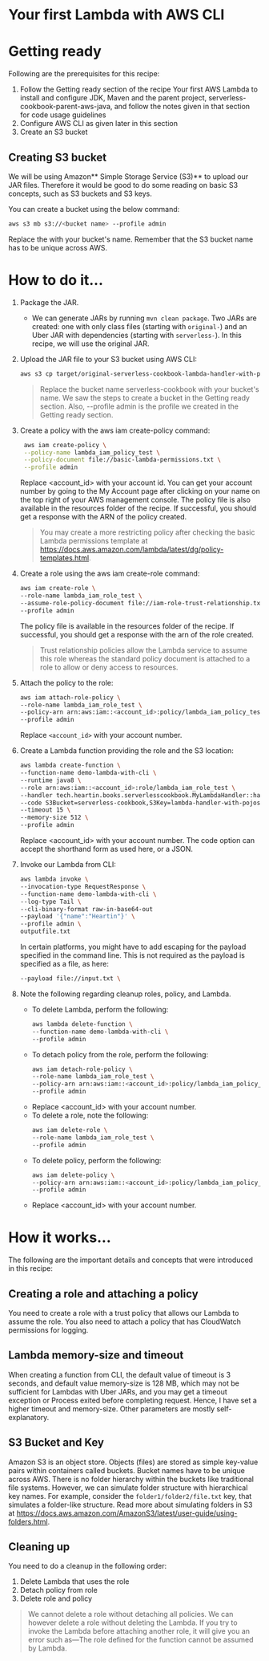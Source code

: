 # Your first Lambda with AWS CLI

# Getting ready

Following are the prerequisites for this recipe:

1. Follow the Getting ready section of the recipe Your first AWS Lambda to install and configure JDK, Maven and the parent project, serverless-cookbook-parent-aws-java, and follow the notes given in that section for code usage guidelines
1. Configure AWS CLI as given later in this section
1. Create an S3 bucket

## Creating S3 bucket
We will be using Amazon** Simple Storage Service (S3)** to upload our JAR files. Therefore it would be good to do some reading on basic S3 concepts, such as S3 buckets and S3 keys.

You can create a bucket using the below command:
```bash
aws s3 mb s3://<bucket name> --profile admin
```
Replace the <bucket name> with your bucket's name. Remember that the S3 bucket name has to be unique across AWS.  

# How to do it...
1. Package the JAR.
   * We can generate JARs by running `mvn clean package`. Two JARs are created: one with only class files (starting with `original-`) and an Uber JAR with dependencies (starting with `serverless-`). In this recipe, we will use the original JAR.
1. Upload the JAR file to your S3 bucket using AWS CLI:
   ```bash
   aws s3 cp target/original-serverless-cookbook-lambda-handler-with-pojos-0.0.1-SNAPSHOT.jar s3://serverless-cookbook/lambda-handler-with-pojos-0.0.1-SNAPSHOT.jar --profile admin
   ```
   > Replace the bucket name serverless-cookbook with your bucket's name. We saw the steps to create a bucket in the Getting ready section. Also, --profile admin is the profile we created in the Getting ready section.
1. Create a policy with the aws iam create-policy command:
   ```bash
    aws iam create-policy \
    --policy-name lambda_iam_policy_test \
    --policy-document file://basic-lambda-permissions.txt \
    --profile admin
   ```
   Replace <account_id> with your account id. You can get your account number by going to the My Account page after clicking on your name on the top right of your AWS management console. The policy file is also available in the resources folder of the recipe. If successful, you should get a response with the ARN of the policy created. 

   > You may create a more restricting policy after checking the basic Lambda permissions template at https://docs.aws.amazon.com/lambda/latest/dg/policy-templates.html.
1. Create a role using the aws iam create-role command:
   ```bash
   aws iam create-role \
   --role-name lambda_iam_role_test \
   --assume-role-policy-document file://iam-role-trust-relationship.txt \
   --profile admin
   ```
   The policy file is available in the resources folder of the recipe. If successful, you should get a response with the arn of the role created.

   > Trust relationship policies allow the Lambda service to assume this role whereas the standard policy document is attached to a role to allow or deny access to resources.
1. Attach the policy to the role:
   ```bash
   aws iam attach-role-policy \
   --role-name lambda_iam_role_test \
   --policy-arn arn:aws:iam::<account_id>:policy/lambda_iam_policy_test \
   --profile admin
   ```
   Replace `<account_id>` with your account number. 
1. Create a Lambda function providing the role and the S3 location:
   ```bash
   aws lambda create-function \
   --function-name demo-lambda-with-cli \
   --runtime java8 \
   --role arn:aws:iam::<account_id>:role/lambda_iam_role_test \
   --handler tech.heartin.books.serverlesscookbook.MyLambdaHandler::handleRequest \
   --code S3Bucket=serverless-cookbook,S3Key=lambda-handler-with-pojos-0.0.1-SNAPSHOT.jar \
   --timeout 15 \
   --memory-size 512 \
   --profile admin
   ```
   Replace <account_id> with your account number. The code option can accept the shorthand form as used here, or a JSON. 

1. Invoke our Lambda from CLI:
   ```bash
   aws lambda invoke \
   --invocation-type RequestResponse \
   --function-name demo-lambda-with-cli \
   --log-type Tail \
   --cli-binary-format raw-in-base64-out
   --payload '{"name":"Heartin"}' \
   --profile admin \
   outputfile.txt
   ```
   In certain platforms, you might have to add escaping for the payload specified in the command line. This is not required as the payload is specified as a file, as here:
   ```bash
   --payload file://input.txt \
   ```
1. Note the following regarding cleanup roles, policy, and Lambda.
   * To delete Lambda, perform the following:
     ```bash
     aws lambda delete-function \
     --function-name demo-lambda-with-cli \
     --profile admin
     ```
   * To detach policy from the role, perform the following:
     ```bash
     aws iam detach-role-policy \
     --role-name lambda_iam_role_test \
     --policy-arn arn:aws:iam::<account_id>:policy/lambda_iam_policy_test \
     --profile admin
     ```
   * Replace <account_id> with your account number. 
   * To delete a role, note the following: 
     ```bash
     aws iam delete-role \
     --role-name lambda_iam_role_test \
     --profile admin
     ```
   * To delete policy, perform the following:
     ```bash
     aws iam delete-policy \
     --policy-arn arn:aws:iam::<account_id>:policy/lambda_iam_policy_test \
     --profile admin 
     ```
   * Replace <account_id> with your account number. 
# How it works...
The following are the important details and concepts that were introduced in this recipe:
## Creating a role and attaching a policy
You need to create a role with a trust policy that allows our Lambda to assume the role. You also need to attach a policy that has CloudWatch permissions for logging. 

## Lambda memory-size and timeout
When creating a function from CLI, the default value of timeout is 3 seconds, and default value memory-size is 128 MB, which may not be sufficient for Lambdas with Uber JARs, and you may get a timeout exception or Process exited before completing request. Hence, I have set a higher timeout and memory-size. Other parameters are mostly self-explanatory.

## S3 Bucket and Key
Amazon S3 is an object store. Objects (files) are stored as simple key-value pairs within containers called buckets. Bucket names have to be unique across AWS. There is no folder hierarchy within the buckets like traditional file systems. However, we can simulate folder structure with hierarchical key names. For example, consider the `folder1/folder2/file.txt` key, that simulates a folder-like structure. Read more about simulating folders in S3 at https://docs.aws.amazon.com/AmazonS3/latest/user-guide/using-folders.html. 

## Cleaning up
You need to do a cleanup in the following order:
1. Delete Lambda that uses the role
1. Detach policy from role
1. Delete role and policy

> We cannot delete a role without detaching all policies. We can however delete a role without deleting the Lambda. If you try to invoke the Lambda before attaching another role, it will give you an error such as—The role defined for the function cannot be assumed by Lambda.